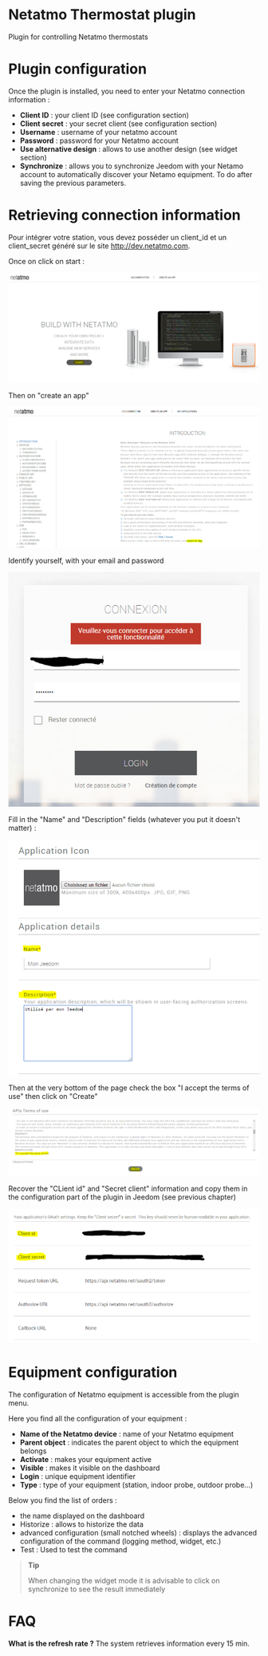 # Netatmo Thermostat plugin

Plugin for controlling Netatmo thermostats

# Plugin configuration 

Once the plugin is installed, you need to enter your Netatmo connection information :

-   **Client ID** : your client ID (see configuration section)
-   **Client secret** : your secret client (see configuration section)
-   **Username** : username of your netatmo account
-   **Password** : password for your Netatmo account
-   **Use alternative design** : allows to use another design (see widget section)
-   **Synchronize** : allows you to synchronize Jeedom with your Netamo account to automatically discover your Netamo equipment. To do after saving the previous parameters.

# Retrieving connection information 

Pour intégrer votre station, vous devez posséder un client\_id et un client\_secret généré sur le site <http://dev.netatmo.com>.

Once on click on start :

![netatmoWeather10](../images/netatmoWeather10.png)

Then on "create an app"

![netatmoWeather11](../images/netatmoWeather11.png)

Identify yourself, with your email and password

![netatmoWeather12](../images/netatmoWeather12.png)

Fill in the "Name" and "Description" fields (whatever you put it doesn't matter) :

![netatmoWeather13](../images/netatmoWeather13.png)

Then at the very bottom of the page check the box "I accept the terms of use" then click on "Create"

![netatmoWeather14](../images/netatmoWeather14.png)

Recover the "CLient id" and "Secret client" information and copy them in the configuration part of the plugin in Jeedom (see previous chapter)

![netatmoWeather15](../images/netatmoWeather15.png)

# Equipment configuration 

The configuration of Netatmo equipment is accessible from the plugin menu.

Here you find all the configuration of your equipment :

-   **Name of the Netatmo device** : name of your Netatmo equipment
-   **Parent object** : indicates the parent object to which the equipment belongs
-   **Activate** : makes your equipment active
-   **Visible** : makes it visible on the dashboard
-   **Login** : unique equipment identifier
-   **Type** : type of your equipment (station, indoor probe, outdoor probe…)

Below you find the list of orders :

-   the name displayed on the dashboard
-   Historize : allows to historize the data
-   advanced configuration (small notched wheels) : displays the advanced configuration of the command (logging method, widget, etc.)
-   Test : Used to test the command

> **Tip**
>
> When changing the widget mode it is advisable to click on synchronize to see the result immediately

# FAQ 

**What is the refresh rate ?**
The system retrieves information every 15 min.
